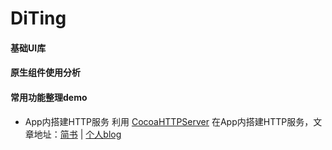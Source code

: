 # DiTing

#### 基础UI库

#### 原生组件使用分析

#### 常用功能整理demo
* App内搭建HTTP服务
利用 [CocoaHTTPServer](https://github.com/robbiehanson/CocoaHTTPServer) 在App内搭建HTTP服务，文章地址：[简书](https://www.jianshu.com/p/67058679efce) | [个人blog](http://zynlo.xyz/2018/06/07/App内搭建HTTP服务/)

